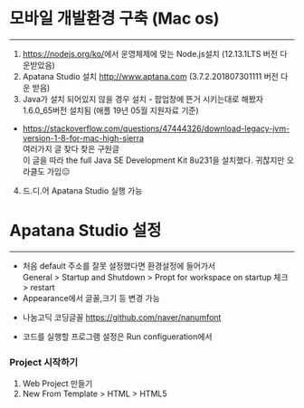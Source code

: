 # 모바일 개발환경 구축 (Mac os)
---------------------------------------------------

1. <https://nodejs.org/ko/>에서 운영체제에 맞는 Node.js설치 (12.13.1LTS 버전 다운받았음)
2. Apatana Studio 설치 <http://www.aptana.com> (3.7.2.201807301111 버전 다운 받음)
3. Java가 설치 되어있지 않을 경우 설치 - 팝업창에 뜬거 시키는대로 해봤자 1.6.0_65버전 설치됨 (애플 19년 05월 지원자료 기준)
+ <https://stackoverflow.com/questions/47444326/download-legacy-jvm-version-1-8-for-mac-high-sierra> <br>
여러가지 글 찾다 찾은 구원글<br>
이 글을 따라 the full Java SE Development Kit 8u231을 설치했다. 귀찮지만 오라클도 가입&#128529;
4. 드.디.어 Apatana Studio 실행 가능

# Apatana Studio 설정
---------------------------------------------------
* 처음 default 주소를 잘못 설정했다면 환경설정에 들어가서 <br>
General > Startup and Shutdown > Propt for workspace on startup 체크 > restart
* Appearance에서 글꼴,크기 등 변경 가능<br>
- 나눔고딕 코딩글꼴 <https://github.com/naver/nanumfont>
*  코드를 실행할 프로그램 설정은 Run configueration에서

### Project 시작하기
1. Web Project 만들기
2. New From Template > HTML > HTML5
